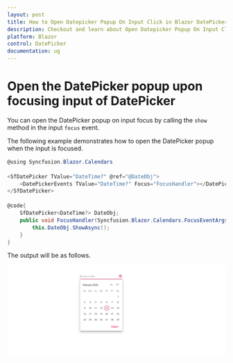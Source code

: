 ```yaml
---
layout: post
title: How to Open Datepicker Popup On Input Click in Blazor DatePicker Component | Syncfusion
description: Checkout and learn about Open Datepicker Popup On Input Click in Blazor DatePicker component of Syncfusion, and more details.
platform: Blazor
control: DatePicker
documentation: ug
---
```


# Open the DatePicker popup upon focusing input of DatePicker

You can open the DatePicker popup on input focus by calling the `show` method in the input `focus` event.

The following example demonstrates how to open the DatePicker popup when the input is focused.

```csharp
@using Syncfusion.Blazor.Calendars

<SfDatePicker TValue="DateTime?" @ref="@DateObj">
    <DatePickerEvents TValue="DateTime?" Focus="FocusHandler"></DatePickerEvents>
</SfDatePicker>

@code{
    SfDatePicker<DateTime?> DateObj;
    public void FocusHandler(Syncfusion.Blazor.Calendars.FocusEventArgs args)    {
        this.DateObj.ShowAsync();
    }
}
```

The output will be as follows.

![datepicker](../images/openpopup.png)
